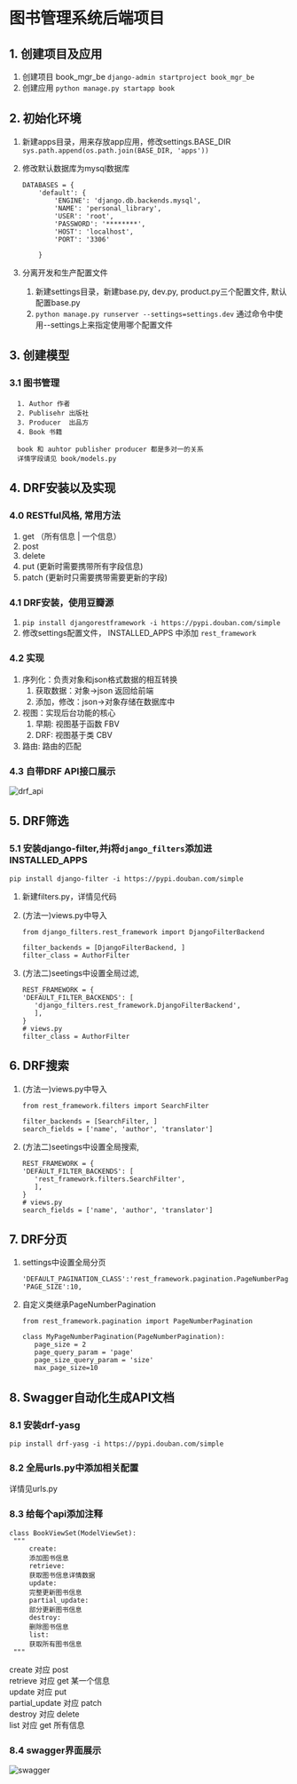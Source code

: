 # 图书管理系统后端项目

## 1. 创建项目及应用
1. 创建项目 book_mgr_be
   `django-admin startproject book_mgr_be`
2. 创建应用
   `python manage.py startapp book`

## 2. 初始化环境

1. 新建apps目录，用来存放app应用，修改settings.BASE_DIR
   `sys.path.append(os.path.join(BASE_DIR, 'apps'))`

2. 修改默认数据库为mysql数据库
    ```
    DATABASES = {
        'default': {
            'ENGINE': 'django.db.backends.mysql',
            'NAME': 'personal_library',
            'USER': 'root',
            'PASSWORD': '********',
            'HOST': 'localhost',
            'PORT': '3306'

        }
    ```

3. 分离开发和生产配置文件
   1. 新建settings目录，新建base.py, dev.py, product.py三个配置文件, 默认配置base.py
   2. `python manage.py runserver --settings=settings.dev` 通过命令中使用--settings上来指定使用哪个配置文件


## 3. 创建模型
### 3.1 图书管理 
      1. Author 作者
      2. Publisehr 出版社
      3. Producer  出品方
      4. Book 书籍

      book 和 auhtor publisher producer 都是多对一的关系
      详情字段请见 book/models.py

## 4. DRF安装以及实现

### 4.0 RESTful风格, 常用方法
   1. get （所有信息 | 一个信息）
   2. post
   3. delete
   4. put (更新时需要携带所有字段信息)
   5. patch (更新时只需要携带需要更新的字段)

### 4.1 DRF安装，使用豆瓣源
   1. `pip install djangorestframework -i https://pypi.douban.com/simple`
   2. 修改settings配置文件， INSTALLED_APPS 中添加 `rest_framework`
### 4.2 实现
   1. 序列化：负责对象和json格式数据的相互转换
      1. 获取数据：对象->json 返回给前端
      2. 添加，修改：json->对象存储在数据库中
   2. 视图：实现后台功能的核心
      1. 早期: 视图基于函数 FBV
      2. DRF: 视图基于类 CBV
   3. 路由: 路由的匹配
### 4.3 自带DRF API接口展示
![drf_api](https://s1.ax1x.com/2022/12/14/zIYhwQ.png)

## 5. DRF筛选
### 5.1 安装django-filter,并j将`django_filters`添加进INSTALLED_APPS
   `pip install django-filter -i https://pypi.douban.com/simple`
   1. 新建filters.py，详情见代码

   2. (方法一)views.py中导入 
      ```
      from django_filters.rest_framework import DjangoFilterBackend

      filter_backends = [DjangoFilterBackend, ]
      filter_class = AuthorFilter
      ````

   3. (方法二)seetings中设置全局过滤, 
      ```
      REST_FRAMEWORK = {
      'DEFAULT_FILTER_BACKENDS': [
         'django_filters.rest_framework.DjangoFilterBackend',
         ],
      }
      # views.py
      filter_class = AuthorFilter
      ```

## 6. DRF搜索 
   1. (方法一)views.py中导入 
      ```
      from rest_framework.filters import SearchFilter

      filter_backends = [SearchFilter, ]
      search_fields = ['name', 'author', 'translator']
      ````

   2. (方法二)seetings中设置全局搜索, 
      ```
      REST_FRAMEWORK = {
      'DEFAULT_FILTER_BACKENDS': [
         'rest_framework.filters.SearchFilter',
         ],
      }
      # views.py
      search_fields = ['name', 'author', 'translator']
      ```

## 7. DRF分页
   1. settings中设置全局分页
      ``` 
      'DEFAULT_PAGINATION_CLASS':'rest_framework.pagination.PageNumberPagination',
      'PAGE_SIZE':10,
      ```
   2. 自定义类继承PageNumberPagination
      ```
      from rest_framework.pagination import PageNumberPagination

      class MyPageNumberPagination(PageNumberPagination):
         page_size = 2
         page_query_param = 'page'
         page_size_query_param = 'size'
         max_page_size=10
      ```

## 8. Swagger自动化生成API文档
### 8.1 安装drf-yasg
   `pip install drf-yasg -i https://pypi.douban.com/simple`

### 8.2 全局urls.py中添加相关配置
   详情见urls.py

### 8.3 给每个api添加注释
   ```
   class BookViewSet(ModelViewSet):
    """
        create:
        添加图书信息
        retrieve:
        获取图书信息详情数据
        update:
        完整更新图书信息
        partial_update:
        部分更新图书信息
        destroy:
        删除图书信息
        list:
        获取所有图书信息
    """
   ```
   create 对应 post <br>
   retrieve 对应 get 某一个信息 <br>
   update 对应 put <br>
   partial_update 对应 patch <br>
   destroy 对应 delete <br>
   list 对应 get 所有信息 <br>

### 8.4 swagger界面展示
   ![swagger](https://s1.ax1x.com/2022/12/14/zIsYrR.png)

